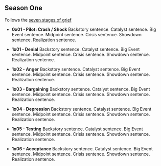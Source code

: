 ## Season One

Follows the [seven stages of grief](https://www.betterhelp.com/advice/grief/understanding-the-stages-of-grief/)

* **0x01 - Pilot: Crash / Shock**
Backstory sentence.
Catalyst sentence.
Big Event sentence.
Midpoint sentence.
Crisis sentence.
Showdown sentence.
Realization sentence.

* **1x01 - Denial**
Backstory sentence.
Catalyst sentence.
Big Event sentence.
Midpoint sentence.
Crisis sentence.
Showdown sentence.
Realization sentence.

* **1x02 - Anger**
Backstory sentence.
Catalyst sentence.
Big Event sentence.
Midpoint sentence.
Crisis sentence.
Showdown sentence.
Realization sentence.

* **1x03 - Bargaining**
Backstory sentence.
Catalyst sentence.
Big Event sentence.
Midpoint sentence.
Crisis sentence.
Showdown sentence.
Realization sentence.

* **1x04 - Depression**
Backstory sentence.
Catalyst sentence.
Big Event sentence.
Midpoint sentence.
Crisis sentence.
Showdown sentence.
Realization sentence.

* **1x05 - Testing**
Backstory sentence.
Catalyst sentence.
Big Event sentence.
Midpoint sentence.
Crisis sentence.
Showdown sentence.
Realization sentence.

* **1x06 - Acceptance**
Backstory sentence.
Catalyst sentence.
Big Event sentence.
Midpoint sentence.
Crisis sentence.
Showdown sentence.
Realization sentence.

<!-- ** ## Template - 1x01 - title**
Backstory sentence.
Catalyst sentence.
Big Event sentence.
Midpoint sentence.
Crisis sentence.
Showdown sentence.
Realization sentence. -->
